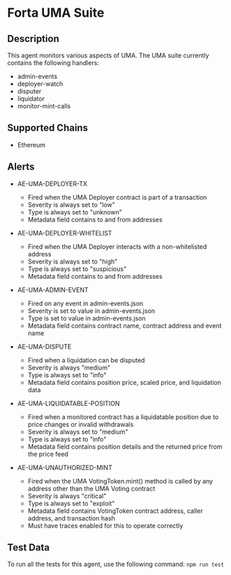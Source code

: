 # Forta UMA Suite

## Description

This agent monitors various aspects of UMA. The UMA suite currently contains
the following handlers:

- admin-events
- deployer-watch
- disputer
- liquidator
- monitor-mint-calls

## Supported Chains

- Ethereum


## Alerts

- AE-UMA-DEPLOYER-TX
  - Fired when the UMA Deployer contract is part of a transaction
  - Severity is always set to "low"
  - Type is always set to "unknown"
  - Metadata field contains to and from addresses

- AE-UMA-DEPLOYER-WHITELIST
  - Fired when the UMA Deployer interacts with a non-whitelisted address
  - Severity is always set to "high"
  - Type is always set to "suspicious"
  - Metadata field contains to and from addresses

- AE-UMA-ADMIN-EVENT
  - Fired on any event in admin-events.json
  - Severity is set to value in admin-events.json
  - Type is set to value in admin-events.json
  - Metadata field contains contract name, contract address and event name

- AE-UMA-DISPUTE
  - Fired when a liquidation can be disputed
  - Severity is always "medium"
  - Type is always set to "info"
  - Metadata field contains position price, scaled price, and liquidation data

- AE-UMA-LIQUIDATABLE-POSITION
  - Fired when a monitored contract has a liquidatable position due to price changes or invalid withdrawals
  - Severity is always set to "medium"
  - Type is always set to "info"
  - Metadata field contains position details and the returned price from the price feed

- AE-UMA-UNAUTHORIZED-MINT
  - Fired when the UMA VotingToken.mint() method is called by any address other than the UMA Voting contract
  - Severity is always "critical"
  - Type is always set to "exploit"
  - Metadata field contains VotingToken contract address, caller address, and transaction hash
  - Must have traces enabled for this to operate correctly

## Test Data

To run all the tests for this agent, use the following command: `npm run test`
